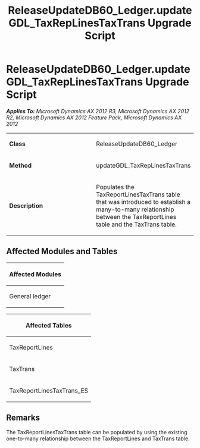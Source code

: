﻿---
title: ReleaseUpdateDB60_Ledger.updateGDL_TaxRepLinesTaxTrans Upgrade Script
TOCTitle: ReleaseUpdateDB60_Ledger.updateGDL_TaxRepLinesTaxTrans Upgrade Script
ms:assetid: 39ebd7a5-af45-c4ab-f4aa-cdfc7a9263a5
ms:mtpsurl: https://msdn.microsoft.com/en-us/library/JJ685248(v=AX.60)
ms:contentKeyID: 49707700
ms.date: 05/18/2015
mtps_version: v=AX.60
---

# ReleaseUpdateDB60\_Ledger.updateGDL\_TaxRepLinesTaxTrans Upgrade Script 


_**Applies To:** Microsoft Dynamics AX 2012 R3, Microsoft Dynamics AX 2012 R2, Microsoft Dynamics AX 2012 Feature Pack, Microsoft Dynamics AX 2012_

<table>
<colgroup>
<col style="width: 50%" />
<col style="width: 50%" />
</colgroup>
<tbody>
<tr class="odd">
<td><p><strong>Class</strong></p></td>
<td><p>ReleaseUpdateDB60_Ledger</p></td>
</tr>
<tr class="even">
<td><p><strong>Method</strong></p></td>
<td><p>updateGDL_TaxRepLinesTaxTrans</p></td>
</tr>
<tr class="odd">
<td><p><strong>Description</strong></p></td>
<td><p>Populates the TaxReportLinesTaxTrans table that was introduced to establish a many-to-many relationship between the TaxReportLines table and the TaxTrans table.</p></td>
</tr>
</tbody>
</table>


## Affected Modules and Tables

<table>
<colgroup>
<col style="width: 100%" />
</colgroup>
<thead>
<tr class="header">
<th><p>Affected Modules</p></th>
</tr>
</thead>
<tbody>
<tr class="odd">
<td><p>General ledger</p></td>
</tr>
</tbody>
</table>


<table>
<colgroup>
<col style="width: 100%" />
</colgroup>
<thead>
<tr class="header">
<th><p>Affected Tables</p></th>
</tr>
</thead>
<tbody>
<tr class="odd">
<td><p>TaxReportLines</p></td>
</tr>
<tr class="even">
<td><p>TaxTrans</p></td>
</tr>
<tr class="odd">
<td><p>TaxReportLinesTaxTrans_ES</p></td>
</tr>
</tbody>
</table>


## Remarks

The TaxReportLinesTaxTrans table can be populated by using the existing one-to-many relationship between the TaxReportLines and TaxTrans table.

  


